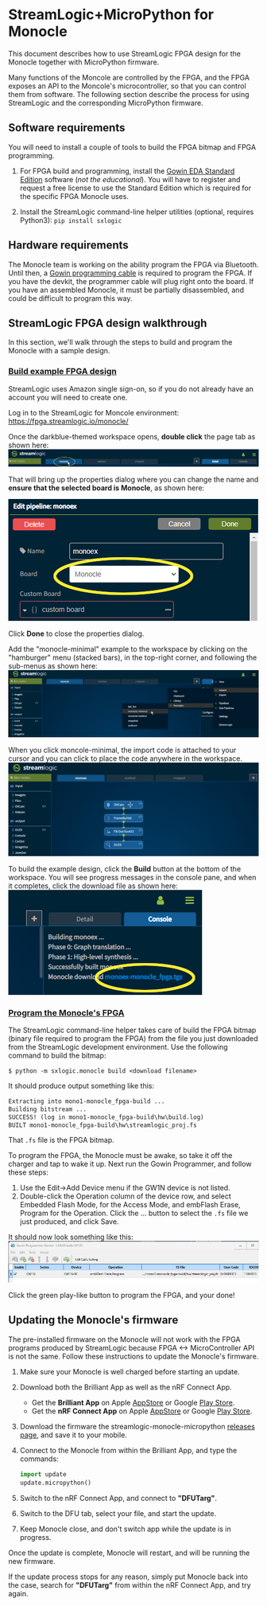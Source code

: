 # StreamLogic+MicroPython for Monocle

This document describes how to use StreamLogic FPGA design for the Monocle together with MicroPython firmware.

Many functions of the Moncole are controlled by the FPGA, and the FPGA exposes an API to the Moncole's microcontroller, so that you can control them from software.  The following section describe the process for using StreamLogic and the corresponding MicroPython firmware.

## Software requirements

You will need to install a couple of tools to build the FPGA bitmap and FPGA programming.

1. For FPGA build and programming, install the [Gowin EDA Standard Edition](https://www.gowinsemi.com/en/support/download_eda/) software (_not the educational_).  You will have to register and request a free license to use the Standard Edition which is required for the specific FPGA Monocle uses.

1. Install the StreamLogic command-line helper utilities (optional, requires Python3): `pip install sxlogic`

## Hardware requirements

The Monocle team is working on the ability program the FPGA via Bluetooth.  Until then, a [Gowin programming cable](https://www.gowinsemi.com/en/support/devkits_detail/3/) is required to program the FPGA.  If you have the devkit, the programmer cable will plug right onto the board.  If you have an assembled Monocle, it must be partially disassembled, and could be difficult to program this way.

## StreamLogic FPGA design walkthrough

In this section, we'll walk through the steps to build and program the Monocle with a sample design.

### <ins>Build example FPGA design</ins>

StreamLogic uses Amazon single sign-on, so if you do not already have an account you will need to create one.

Log in to the StreamLogic for Moncole environment:
https://fpga.streamlogic.io/monocle/

Once the darkblue-themed workspace opens, **double click** the page tab as shown here:
![Tabs](images/streamlogic-tabs.png)

That will bring up the properties dialog where you can change the name and **ensure that the selected board is Monocle**, as shown here:

![Properties](images/streamlogic-pipeline-props.png)

Click **Done** to close the properties dialog.

Add the "monocle-minimal" example to the workspace by clicking on the "hamburger" menu (stacked bars), in the top-right corner, and following the sub-menus as shown here:
![Import](images/streamlogic-import-monocle.png)

When you click moncole-minimal, the import code is attached to your cursor and you can click to place the code anywhere in the workspace.
![Paste](images/streamlogic-monocle-minimal.png)

To build the example design, click the **Build** button at the bottom of the workspace.  You will see progress messages in the console pane, and when it completes, click the download file as shown here:
![Download](images/streamlogic-build-download.png)

### <ins>Program the Monocle's FPGA</ins>

The StreamLogic command-line helper takes care of build the FPGA bitmap (binary file required to program the FPGA) from the file you just downloaded from the StreamLogic development environment.  Use the following command to build the bitmap:
```
$ python -m sxlogic.monocle build <download filename>
```

It should produce output something like this:
```
Extracting into mono1-monocle_fpga-build ...
Building bitstream ...
SUCCESS! (log in mono1-monocle_fpga-build\hw\build.log)
BUILT mono1-monocle_fpga-build\hw\streamlogic_proj.fs
```

That `.fs` file is the FPGA bitmap.

To program the FPGA, the Monocle must be awake, so take it off the charger and tap to wake it up.  Next run the Gowin Programmer, and follow these steps:
1. Use the Edit->Add Device menu if the GW1N device is not listed.
1. Double-click the Operation column of the device row, and select Embedded Flash Mode, for the Access Mode, and embFlash Erase, Program for the Operation.  Click the ... button to select the `.fs` file we just produced, and click Save.

It should now look something like this:
![Gowin programmer](images/gowin-programmer.png)

Click the green play-like button to program the FPGA, and your done!

## Updating the Monocle's firmware

The pre-installed firmware on the Monocle will not work with the FPGA programs produced by StreamLogic because FPGA <-> MicroController API is not the same.  Follow these instructions to update the Monocle's firmware.

1. Make sure your Monocle is well charged before starting an update.

1. Download both the Brilliant App as well as the nRF Connect App.
    - Get the **Brilliant App** on Apple [AppStore](https://apps.apple.com/us/app/monocle-by-brilliant/id1632203938) or Google [Play Store](https://play.google.com/store/apps/details?id=com.brilliantmonocle).
    - Get the **nRF Connect App** on Apple [AppStore](https://apps.apple.com/us/app/nrf-connect-for-mobile/id1054362403) or Google [Play Store](https://play.google.com/store/apps/details?id=no.nordicsemi.android.mcp&hl=en&gl=US).

1. Download the firmware the streamlogic-monocle-micropython [releases page](https://github.com/sathibault/streamlogic-monocle-micropython/releases), and save it to your mobile.

1. Connect to the Monocle from within the Brilliant App, and type the commands:

    ```python
    import update
    update.micropython()
    ```

1. Switch to the nRF Connect App, and connect to **"DFUTarg"**.

1. Switch to the DFU tab, select your file, and start the update.

1. Keep Monocle close, and don't switch app while the update is in progress.

Once the update is complete, Monocle will restart, and will be running the new firmware.

If the update process stops for any reason, simply put Monocle back into the case, search for **"DFUTarg"** from within the nRF Connect App, and try again.
